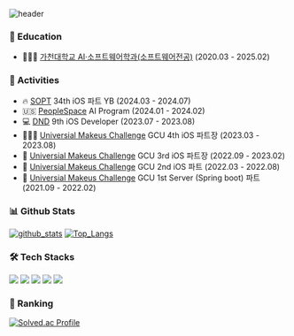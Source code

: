 ![header](https://capsule-render.vercel.app/api?type=waving&color=gradient&height=240&section=header&text=Eun%20Su%20Seo&fontSize=90&fontColor=FFFFFF&animation=twinkling)

### 🏫 Education
- 👩🏻‍💻 [가천대학교 AI·소프트웨어학과(소프트웨어전공)](https://sw.gachon.ac.kr/cms/) (2020.03 - 2025.02)

### 🚀 Activities
- 🔥 [SOPT](https://www.sopt.org/) 34th iOS 파트 YB (2024.03 - 2024.07)
- 🇺🇸 [PeopleSpace](https://www.irvinetechhub.com/projects/ai-program) AI Program (2024.01 - 2024.02)
- 💻 [DND](https://www.dnd.ac/) 9th iOS Developer (2023.07 - 2023.08)
- 👩🏻‍🏫 [Universial Makeus Challenge](https://www.makeus.in/umc) GCU 4th iOS 파트장 (2023.03 - 2023.08)
- 🍎 [Universial Makeus Challenge](https://www.makeus.in/umc) GCU 3rd iOS 파트장 (2022.09 - 2023.02)
- 🍏 [Universial Makeus Challenge](https://www.makeus.in/umc) GCU 2nd iOS 파트 (2022.03 - 2022.08)
- 🧳 [Universial Makeus Challenge](https://www.makeus.in/umc) GCU 1st Server (Spring boot) 파트 (2021.09 - 2022.02)


### 📊 Github Stats
[![github_stats](https://github-readme-stats.vercel.app/api?username=EunsuSeo01&show_icons=true&hide_border=true)](https://github.com/EunsuSeo01)
[![Top_Langs](https://github-readme-stats.vercel.app/api/top-langs/?username=EunsuSeo01&layout=compact)](https://github.com/EunsuSeo01)

### 🛠 Tech Stacks
<p>
<img src="https://img.shields.io/badge/-Swift-F05138?style=flat-square&logo=Swift&logoColor=white"/>
<img src="https://img.shields.io/badge/-SwiftUI-000000?style=flat-square&logo=Swift&logoColor=2D8ACC"/>
<img src="https://img.shields.io/badge/-Xcode-147EFB?style=flat-square&logo=Xcode&logoColor=white"/>
<img src="https://img.shields.io/badge/-Kotlin-7F52FF?style=flat-square&logo=kotlin&logoColor=white">
<img src="https://img.shields.io/badge/Android-3DDC84?style=flat-square&logo=Android&logoColor=white"/>
</p>

### 🏅 Ranking
[![Solved.ac Profile](http://mazassumnida.wtf/api/v2/generate_badge?boj=eunsu0613)](https://solved.ac/eunsu0613/)
